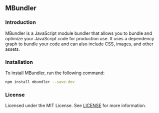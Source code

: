 ## MBundler

### Introduction
MBundler is a JavaScript module bundler that allows you to bundle and optimize your JavaScript code for production use. It uses a dependency graph to bundle your code and can also include CSS, images, and other assets.

### Installation
To install MBundler, run the following command:
```bash
npm install mbundler --save-dev
```


### License
Licensed under the MIT License. See [LICENSE](LICENSE) for more information.


